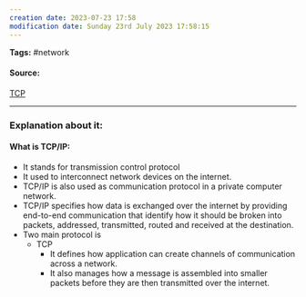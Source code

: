 ```yaml
---
creation date: 2023-07-23 17:58
modification date: Sunday 23rd July 2023 17:58:15
---
```


**Tags:** #network 

#### Source:
[TCP](https://www.techtarget.com/searchnetworking/definition/TCP-IP)

--------------------------------------

### Explanation about it:

#### What is TCP/IP:

* It stands for transmission control protocol
* It used to interconnect network devices on the internet.
* TCP/IP is also used as communication protocol in a private computer network.
* TCP/IP specifies how data is exchanged over the internet by providing end-to-end communication that identify how it should be broken into packets, addressed, transmitted, routed and received at the destination.
* Two main protocol is
	* TCP
		* It defines how application can create channels of communication across a network.
		* It also manages how a message is assembled into smaller packets before they are then transmitted over the internet.